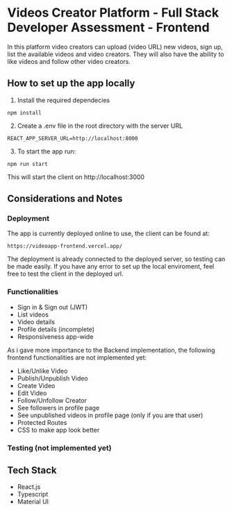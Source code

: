 # Videos Creator Platform - Full Stack Developer Assessment - Frontend

In this platform video creators can upload (video URL) new videos, sign up, list the available videos and video creators. They will also have the ability to like videos and follow other video creators.

## How to set up the app locally

1.  Install the required dependecies

```
npm install
```

2.  Create a .env file in the root directory with the server URL

```
REACT_APP_SERVER_URL=http://localhost:8000
```

3. To start the app run:

```
npm run start
```

This will start the client on http://localhost:3000

## Considerations and Notes

### Deployment

The app is currently deployed online to use, the client can be found at:

```
https://videoapp-frontend.vercel.app/
```

The deployment is already connected to the deployed server, so testing can be made easily.
If you have any error to set up the local enviroment, feel free to test the client in the deployed url.

### Functionalities

- Sign in & Sign out (JWT)
- List videos
- Video details
- Profile details (incomplete)
- Responsiveness app-wide

As i gave more importance to the Backend implementation, the following frontend functionalities are not implemented yet:

- Like/Unlike Video
- Publish/Unpublish Video
- Create Video
- Edit Video
- Follow/Unfollow Creator
- See followers in profile page
- See unpublished videos in profile page (only if you are that user)
- Protected Routes
- CSS to make app look better

### Testing (not implemented yet)

## Tech Stack

- React.js
- Typescript
- Material UI
